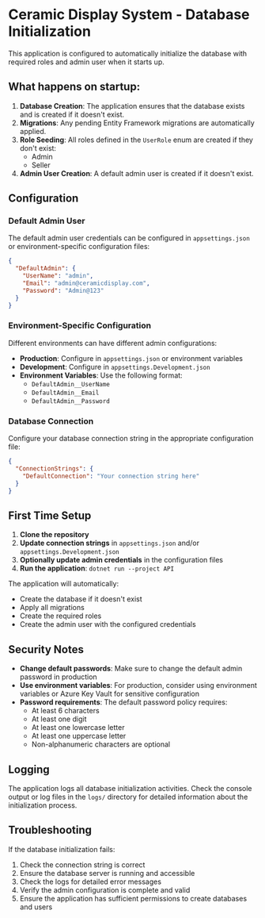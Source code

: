 # Ceramic Display System - Database Initialization

This application is configured to automatically initialize the database with required roles and admin user when it starts up.

## What happens on startup:

1. **Database Creation**: The application ensures that the database exists and is created if it doesn't exist.
2. **Migrations**: Any pending Entity Framework migrations are automatically applied.
3. **Role Seeding**: All roles defined in the `UserRole` enum are created if they don't exist:
   - Admin
   - Seller
4. **Admin User Creation**: A default admin user is created if it doesn't exist.

## Configuration

### Default Admin User

The default admin user credentials can be configured in `appsettings.json` or environment-specific configuration files:

```json
{
  "DefaultAdmin": {
    "UserName": "admin",
    "Email": "admin@ceramicdisplay.com",
    "Password": "Admin@123"
  }
}
```

### Environment-Specific Configuration

Different environments can have different admin configurations:

- **Production**: Configure in `appsettings.json` or environment variables
- **Development**: Configure in `appsettings.Development.json`
- **Environment Variables**: Use the following format:
  - `DefaultAdmin__UserName`
  - `DefaultAdmin__Email`
  - `DefaultAdmin__Password`

### Database Connection

Configure your database connection string in the appropriate configuration file:

```json
{
  "ConnectionStrings": {
    "DefaultConnection": "Your connection string here"
  }
}
```

## First Time Setup

1. **Clone the repository**
2. **Update connection strings** in `appsettings.json` and/or `appsettings.Development.json`
3. **Optionally update admin credentials** in the configuration files
4. **Run the application**: `dotnet run --project API`

The application will automatically:
- Create the database if it doesn't exist
- Apply all migrations
- Create the required roles
- Create the admin user with the configured credentials

## Security Notes

- **Change default passwords**: Make sure to change the default admin password in production
- **Use environment variables**: For production, consider using environment variables or Azure Key Vault for sensitive configuration
- **Password requirements**: The default password policy requires:
  - At least 6 characters
  - At least one digit
  - At least one lowercase letter
  - At least one uppercase letter
  - Non-alphanumeric characters are optional

## Logging

The application logs all database initialization activities. Check the console output or log files in the `logs/` directory for detailed information about the initialization process.

## Troubleshooting

If the database initialization fails:

1. Check the connection string is correct
2. Ensure the database server is running and accessible
3. Check the logs for detailed error messages
4. Verify the admin configuration is complete and valid
5. Ensure the application has sufficient permissions to create databases and users